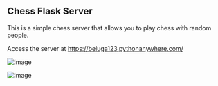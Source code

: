 ## Chess Flask Server

This is a simple chess server that allows you to play chess with random people.

Access the server at https://beluga123.pythonanywhere.com/

![image](https://github.com/user-attachments/assets/664f9bd5-9b0c-44de-82a6-f3a3413d2379)

![image](https://github.com/user-attachments/assets/0132749e-1ee6-421d-9d36-da44a966890b)

